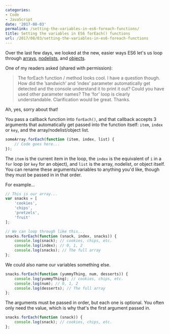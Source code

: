 ```yaml
---
categories:
- Code
- JavaScript
date: '2017-08-03'
permalink: /setting-the-variables-in-es6-foreach-functions/
title: Setting the variables in ES6 forEach() functions
url: /2017/08/03/setting-the-variables-in-es6-foreach-functions
---
```


Over the last few days, we looked at the new, easier ways ES6 let's us loop through [arrays](/looping-through-arrays-the-es6-way/), [nodelists](/looping-through-nodelists-with-es6/), and [objects](/looping-through-objects-with-es6/).

One of my readers asked (shared with permission):

> The forEach function / method looks cool. I have a question though. How did the ’sandwich’ and ‘index’ parameter automatically get detected and the console understand it to print it out? Could you have used other parameter names? The ‘for’ loop is clearly understandable. Clarification would be great. Thanks.

Ah, yes, sorry about that!

You pass a callback function into `forEach()`, and that callback accepts 3 arguments that automatically get passed into the function itself: `item`, `index` or `key`, and the array/nodelist/object list.

```javascript
someArray.forEach(function (item, index, list) {
    // Code goes here...
});
```

The `item` is the current item in the loop, the `index` is the equivalent of `i` in a `for` loop (or `key` for an object), and `list` is the array, nodelist, or object itself. You can rename these arguments/variables to anything you'd like, though they must be passed in in that order.

For example...

```javascript
// This is our array...
var snacks = [
	'cookies',
	'chips',
	'pretzels',
	'fruit'
];

// We can loop through like this...
snacks.forEach(function (snack, index, snacks)) {
	console.log(snack); // cookies, chips, etc.
	console.log(index); // 0, 1, 2
	console.log(snacks); // The full array
};
```

We could also name our variables something else.

```javascript
snacks.forEach(function (yummyThing, num, desserts)) {
	console.log(yummyThing); // cookies, chips, etc.
	console.log(num); // 0, 1, 2
	console.log(desserts); // The full array
};
```

The arguments must be passed in order, but each one is optional. You often only need the value, which is why that's the first argument passed in.

```javascript
snacks.forEach(function (snack)) {
	console.log(snack); // cookies, chips, etc.
};
```